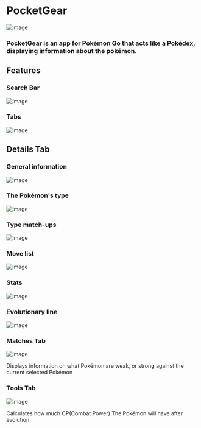 # PocketGear


![image](https://github.com/Spaghettimonstar/PocketGear/assets/130066887/97a94a0f-c501-4221-a1a1-e90817a18965)



### PocketGear is an app for Pokémon Go that acts like a Pokédex, displaying information about the pokémon.


## Features
### Search Bar
![image](https://github.com/Spaghettimonstar/PocketGear/assets/130066887/2094af59-73e5-4b0d-9c73-dc20a1f6b5d0)

### Tabs
![image](https://github.com/Spaghettimonstar/PocketGear/assets/130066887/119b8d2f-1c34-4712-855b-d8577462696e)

## Details Tab

### General information
![image](https://github.com/Spaghettimonstar/PocketGear/assets/130066887/0e51a57e-5de2-4503-a749-57d0c370cb57)


 ### The Pokémon's type
![image](https://github.com/Spaghettimonstar/PocketGear/assets/130066887/9ee228d4-3e07-4ec8-be0b-c72b1ff72a60)

###  Type match-ups
![image](https://github.com/Spaghettimonstar/PocketGear/assets/130066887/bbc45441-0711-4029-a215-3df7b0e58e1f)

###  Move list
![image](https://github.com/Spaghettimonstar/PocketGear/assets/130066887/32deb44b-2806-48a8-8818-c8e3bc77f1e9)

###  Stats
![image](https://github.com/Spaghettimonstar/PocketGear/assets/130066887/de4300ca-53f9-4342-a78a-07f9ecc990ab)

###  Evolutionary line
![image](https://github.com/Spaghettimonstar/PocketGear/assets/130066887/763870ad-fb51-4f54-86fa-35a3a2c86255)

### Matches Tab
![image](https://github.com/Spaghettimonstar/PocketGear/assets/130066887/3ec2c2ca-9361-47d8-85b6-115de0c0c13b)

Displays information on what Pokémon are weak, or strong against the current selected Pokémon

### Tools Tab

![image](https://github.com/Spaghettimonstar/PocketGear/assets/130066887/50f5ecb6-dfe9-432f-a853-f66896278fab)

Calculates how much CP(Combat Power) The Pokémon will have after evolution.






